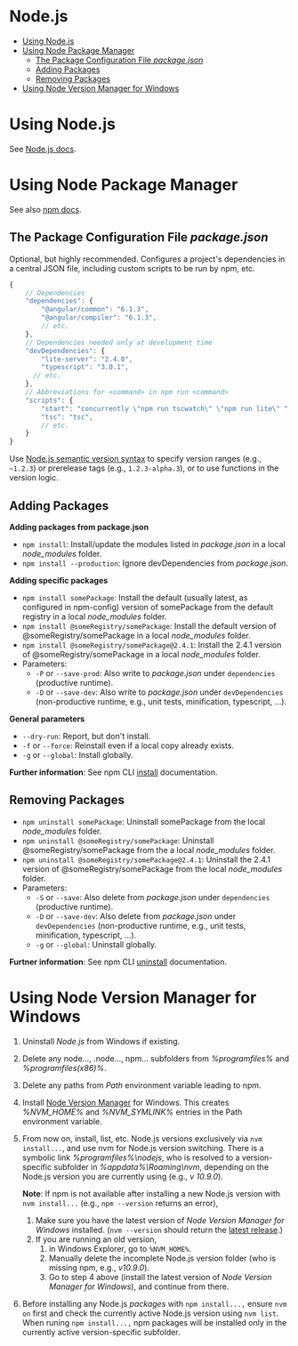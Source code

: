 <h1>Node.js</h1>

- [Using Node.js](#using-nodejs)
- [Using Node Package Manager](#using-node-package-manager)
  - [The Package Configuration File *package.json*](#the-package-configuration-file-packagejson)
  - [Adding Packages](#adding-packages)
  - [Removing Packages](#removing-packages)
- [Using Node Version Manager for Windows](#using-node-version-manager-for-windows)

# Using Node.js

See [Node.js docs](https://nodejs.org/en/docs/).

# Using Node Package Manager

See also [npm docs](https://docs.npmjs.com).

## The Package Configuration File *package.json*

Optional, but highly recommended. Configures a project's dependencies in a central JSON file,
including custom scripts to be run by npm, etc.

```js
{
    // Dependencies
    "dependencies": {
        "@angular/common": "6.1.3",
        "@angular/compiler": "6.1.3",
        // etc.
    },
    // Dependencies needed only at development time
    "devDependencies": {
        "lite-server": "2.4.0",
        "typescript": "3.0.1",
      // etc.
    },
    // Abbreviations for <command> in npm run <command>
    "scripts": {
        "start": "concurrently \"npm run tscwatch\" \"npm run lite\" ",
        "tsc": "tsc",
        // etc.
    }
}
```

Use [Node.js semantic version syntax](https://github.com/npm/node-semver) to specify
version ranges (e.g., `~1.2.3`) or prerelease tags (e.g., `1.2.3-alpha.3`), or to use
functions in the version logic. 


## Adding Packages

**Adding packages from package.json**

* `npm install`: Install/update the modules listed in *package.json* in a local *node_modules* folder.
* `npm install --production`: Ignore devDependencies from *package.json*.

**Adding specific packages**

* `npm install somePackage`: Install the default (usually latest, as configured in npm-config) 
  version of somePackage from the default registry in a local *node_modules* folder.
* `npm install @someRegistry/somePackage`: Install the default version of @someRegistry/somePackage
  in a local *node_modules* folder.
* `npm install @someRegistry/somePackage@2.4.1`: Install the 2.4.1 version of @someRegistry/somePackage
  in a local *node_modules* folder.
* Parameters:
    * `-P` or `--save-prod`: Also write to *package.json* under `dependencies` (productive runtime).
    * `-D` or `--save-dev`: Also write to *package.json* under `devDependencies` 
      (non-productive runtime, e.g., unit tests, minification, typescript, ...).

**General parameters**

* `--dry-run`: Report, but don't install.
* `-f` or `--force`: Reinstall even if a local copy already exists.
* `-g` or `--global`: Install globally.
  

**Further information**: See npm CLI [install](https://docs.npmjs.com/cli/install) documentation.

## Removing Packages

* `npm uninstall somePackage`: Uninstall somePackage from the local *node_modules* folder.
* `npm uninstall @someRegistry/somePackage`: Uninstall @someRegistry/somePackage
  from the a local *node_modules* folder.
* `npm uninstall @someRegistry/somePackage@2.4.1`: Uninstall the 2.4.1 version of @someRegistry/somePackage
  from the local *node_modules* folder.
* Parameters:
    * `-S` or `--save`: Also delete from *package.json* under `dependencies` (productive runtime).
    * `-D` or `--save-dev`: Also delete from *package.json* under `devDependencies` 
      (non-productive runtime, e.g., unit tests, minification, typescript, ...).
    * `-g` or `--global`: Uninstall globally.

**Furtner information**: See npm CLI [uninstall](https://docs.npmjs.com/cli/uninstall) documentation.

# Using Node Version Manager for Windows

1. Uninstall *Node.js* from Windows if existing.

2. Delete any node..., .node..., npm... subfolders from 
   _%programfiles%_ and _%programfiles(x86)%_.

3. Delete any paths from *Path* environment variable leading to npm.

4. Install [Node Version Manager](https://github.com/coreybutler/nvm-windows) for Windows. 
   This creates _%NVM_HOME%_ and _%NVM_SYMLINK%_ entries in the Path environment variable.

5. From now on, install, list, etc. Node.js versions exclusively via `nvm install...`,
   and use nvm for Node.js version switching. There is a symbolic link _%programfiles%\nodejs_,
   who is resolved to a version-specific subfolder in *%appdata%\Roaming\nvm*, depending
   on the Node.js version you are currently using (e.g., *v 10.9.0*).

   **Note**: If npm is not available after installing a new Node.js version with `nvm install...`
   (e.g., `npm --version` returns an error),
      1. Make sure you have the latest version of *Node Version Manager for Windows* installed.
         (`nvm --version` should return the
         [latest release](https://github.com/coreybutler/nvm-windows/releases).)
      3. If you are running an old version,
         1. in Windows Explorer, go to `%NVM_HOME%`.
         2. Manually delete the incomplete Node.js version folder (who is missing npm,
            e.g., *v10.9.0*).
         3. Go to step 4 above (install the latest version of *Node Version Manager for Windows*),
            and continue from there.

6. Before installing any Node.js *packages* with `npm install...,` ensure `nvm on` first and 
   check the currently active Node.js version using `nvm list`. When runing `npm install...,`
   npm packages will be installed only in the currently active version-specific subfolder.  
